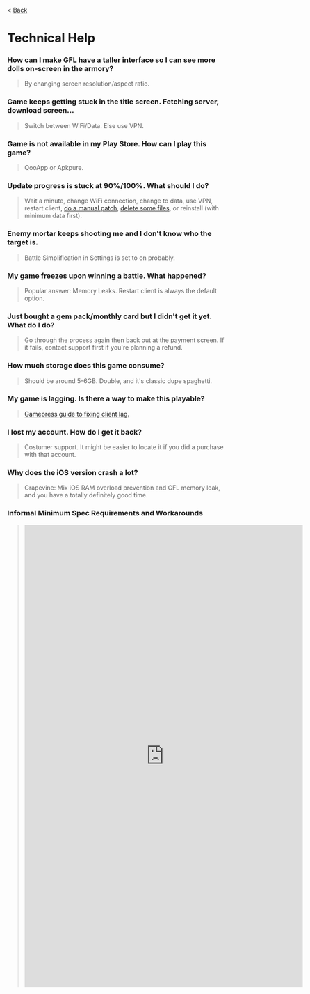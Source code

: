 < [Back](mainpage)

# Technical Help

### How can I make GFL have a taller interface so I can see more dolls on-screen in the armory?

> By changing screen resolution/aspect ratio.

### Game keeps getting stuck in the title screen. Fetching server, download screen...

> Switch between WiFi/Data. Else use VPN.

### Game is not available in my Play Store. How can I play this game?

> QooApp or Apkpure.

### Update progress is stuck at 90%/100%. What should I do?

> Wait a minute, change WiFi connection, change to data, use VPN, restart client, [do a manual patch](https://github.com/lloyddunamis/gfl_manualpatch/blob/main/FullResource_readme), [delete some files](https://twitter.com/Synexcu/status/1310117595094216709?s=19), or reinstall (with minimum data first).

### Enemy mortar keeps shooting me and I don't know who the target is.

> Battle Simplification in Settings is set to on probably.

### My game freezes upon winning a battle. What happened?

> Popular answer: Memory Leaks. Restart client is always the default option.

### Just bought a gem pack/monthly card but I didn't get it yet. What do I do?

> Go through the process again then back out at the payment screen. If it fails, contact support first if you're planning a refund.

### How much storage does this game consume?

> Should be around 5-6GB. Double, and it's classic dupe spaghetti.

### My game is lagging. Is there a way to make this playable?

> [Gamepress guide to fixing client lag.](https://gamepress.gg/girlsfrontline/fixing-gfl-client-lag-possible-workarounds)

### I lost my account. How do I get it back?

> Costumer support. It might be easier to locate it if you did a purchase with that account.

### Why does the iOS version crash a lot?

> Grapevine: Mix iOS RAM overload prevention and GFL memory leak, and you have a totally definitely good time.

### Informal Minimum Spec Requirements and Workarounds

> <iframe id="reddit-embed" src="https://www.redditmedia.com/r/girlsfrontline/comments/tejuwb/weekly_commanders_lounge_march_15_2022/i0wr7x1/?depth=1&amp;showmore=false&amp;embed=true&amp;showmedia=false&amp;theme=dark" sandbox="allow-scripts allow-same-origin allow-popups" style="border: none;" height="1062" width="640" scrolling="no"></iframe>